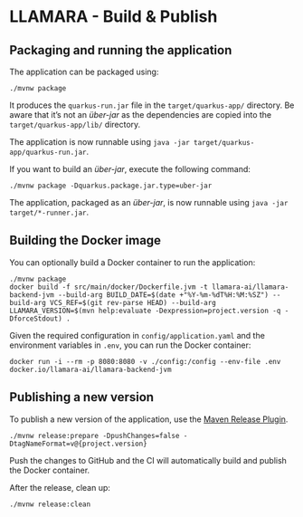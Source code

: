# LLAMARA - Build & Publish

## Packaging and running the application

The application can be packaged using:

```shell script
./mvnw package
```

It produces the `quarkus-run.jar` file in the `target/quarkus-app/` directory.
Be aware that it’s not an _über-jar_ as the dependencies are copied into the `target/quarkus-app/lib/` directory.

The application is now runnable using `java -jar target/quarkus-app/quarkus-run.jar`.

If you want to build an _über-jar_, execute the following command:

```shell script
./mvnw package -Dquarkus.package.jar.type=uber-jar
```

The application, packaged as an _über-jar_, is now runnable using `java -jar target/*-runner.jar`.

## Building the Docker image

You can optionally build a Docker container to run the application:

```shell script
./mvnw package
docker build -f src/main/docker/Dockerfile.jvm -t llamara-ai/llamara-backend-jvm --build-arg BUILD_DATE=$(date +"%Y-%m-%dT%H:%M:%SZ") --build-arg VCS_REF=$(git rev-parse HEAD) --build-arg LLAMARA_VERSION=$(mvn help:evaluate -Dexpression=project.version -q -DforceStdout) .
```

Given the required configuration in `config/application.yaml` and the environment variables in `.env`, you can run the Docker container:

```shell script
docker run -i --rm -p 8080:8080 -v ./config:/config --env-file .env docker.io/llamara-ai/llamara-backend-jvm
```

## Publishing a new version

To publish a new version of the application, use the [Maven Release Plugin](https://maven.apache.org/maven-release/maven-release-plugin/).

```shell script
./mvnw release:prepare -DpushChanges=false -DtagNameFormat=v@{project.version}
```

Push the changes to GitHub and the CI will automatically build and publish the Docker container.

After the release, clean up:

```shell script
./mvnw release:clean
```
